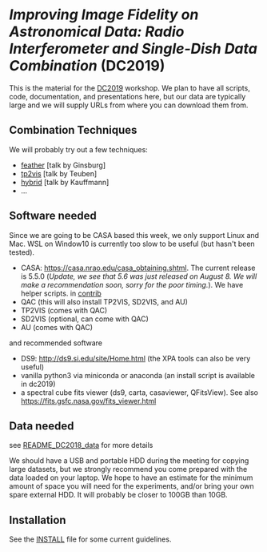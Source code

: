 # *Improving Image Fidelity on Astronomical Data: Radio Interferometer and Single-Dish Data Combination* (DC2019)

This is the material for the
[DC2019](https://www.lorentzcenter.nl/lc/web/2019/1179/info.php3?wsid=1179&venue=Oort)
workshop. We plan to have all scripts, code, documentation, and presentations here,
but our data are typically large and we will supply URLs from where you can download them
from.

## Combination Techniques

We will probably try out a few techniques:

   * [feather](https://casa.nrao.edu/casadocs/casa-5.4.1/image-combination/feather) [talk by Ginsburg]
   * [tp2vis](https://github.com/tp2vis/distribute) [talk by Teuben]
   * [hybrid](https://sites.google.com/site/jenskauffmann/research-notes/adding-zero-spa) [talk by Kauffmann]
   * ...

## Software needed

Since we are going to be CASA based this week, we only support Linux and Mac.
WSL on Window10 is currently too slow to be useful (but hasn't been tested).

   * CASA: https://casa.nrao.edu/casa_obtaining.shtml. The current release is 5.5.0 (*Update, we see that 5.6 was just released on August 8.  We will make a recommendation soon, sorry for the poor timing.*). We have helper scripts.
     in [contrib](contrib)
   * QAC (this will also install TP2VIS, SD2VIS, and AU)
   * TP2VIS (comes with QAC)
   * SD2VIS (optional, can come with QAC)
   * AU (comes with QAC)

and recommended software

   * DS9: http://ds9.si.edu/site/Home.html (the XPA tools can also be very useful)
   * vanilla python3 via miniconda or anaconda (an install script is available in dc2019)
   * a spectral cube fits viewer (ds9, carta, casaviewer, QFitsView). See also https://fits.gsfc.nasa.gov/fits_viewer.html

## Data needed

see [README_DC2018_data](data/README_DC2019_data) for more details

We should have a USB and portable HDD during the meeting for copying large datasets, but
we strongly recommend you come prepared with the data loaded on your laptop. We hope to have an estimate for the minimum amount
of space you will need for the experiments, and/or bring your own spare external HDD. It will probably be closer to 100GB than 10GB.

## Installation

See the [INSTALL](INSTALL) file for some current guidelines.
